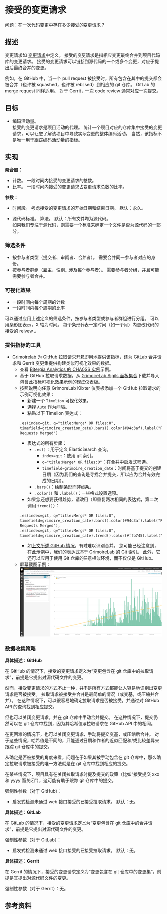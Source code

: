 # 接受的变更请求

问题：在一次代码变更中存在多少接受的变更请求？

## 描述

变更请求如 [变更请求](https://github.com/chaoss/translations/tree/main/chinese/wg-evolution/code-development-process-quality/Change_Requests.md)中定义。 接受的变更请求是指相应变更最终合并到项目代码库的变更请求。 接受的变更请求可以链接到源代码的一个或多个变更，对应于提出后最终合并的变更。

例如，在 GitHub 中，当一个 pull request 被接受时，所有包含在其中的提交都会被合并（也许被 squashed，也许被 rebased）到相应的 git 仓库。 GitLab 的 merge request 同样适用。 对于 Gerrit，一次 code review 通常对应一次提交。


## 目标

* 编码活动量。  
  接受的变更请求是项目活动的代理。 统计一个项目对应的仓库集中接受的变更请求，可以让您了解该项目中导致实际变更的整体编码活动。 当然，该指标不是唯一用于跟踪编码活动量的指标。


## 实现

**聚合器：**

* 计数。 一段时间内接受的变更请求的总数。
* 比率。 一段时间内接受的变更请求占变更请求总数的比率。

**参数：**
* 时间段。 考虑接受的变更请求的开始日期和结束日期。 默认：永久。

* 源代码标准。 算法。 默认：所有文件均为源代码。  
  如果我们专注于源代码，则需要一个标准来确定一个文件是否为源代码的一部分。


### 筛选条件

* 按参与者类型（提交者、审阅者、合并者）。 需要合并同一参与者对应的身份。
* 按参与者群组（雇主、性别…涉及每个参与者）。 需要参与者分组，并且可能需要参与者合并。


### 可视化效果

* 一段时间内每个周期的计数
* 一段时间内每个周期的比率

可以通过应用上述定义的筛选条件，按参与者类型或参与者群组进行分组。 可以用条形图表示，X 轴为时间。 每个条形代表一定时间（如一个月）内更改代码的接受的 reivew 。


### 提供指标的工具

* [Grimoirelab](https://chaoss.github.io/grimoirelab) 为 GitHub 拉取请求开箱即用地提供该指标，还为 GitLab 合并请求和 Gerrit 变更集提供构建类似可视化效果的数据。
  - 查看 [Bitergia Analytics 的 CHAOSS 实例](https://chaoss.biterg.io/app/kibana#/dashboard/a7b3fd70-ef16-11e8-9be6-c962f0cee9ae)示例。
  - 基于 GitHub 拉取请求数据，从 [GrimoireLab Sigils 面板集合](https://chaoss.github.io/grimoirelab-sigils/panels/github-pullrequests/)下载并导入包含此指标可视化效果示例的现成仪表板。
  - 按照说明向任意 GrimoreLab Kibiter 仪表板添加一个 GitHub 拉取请求的示例可视化效果：
    * 新建一个 `Timelion` 可视化效果。
    * 选择 `Auto` 作为间隔。
    * 粘贴以下 Timelion 表达式：
    ```
    .es(index=git, q="title:Merge* OR files:0", timefield=grimoire_creation_date).bars().color(#94c3af).label("Pull Requests Merged")
    ```
    * 表达式的所有步骤：
      * `.es()`：用于定义 ElasticSearch 查询。
        * `index=git`：使用 git 索引。
        * `q="title:Merge* OR files:0"`：在合并中启发式筛选。
        * `timefield=grimoire_creation_date`：时间将基于提交的创建日期（因为我们的查询是寻找合并提交，所以应为合并有效完成的日期）。
      * `.bars()`：绘制条形而非线条。
      * `.color()` 和 `.label()`：一些格式设置选项。
    * 如果您还想要获得趋势，请改用（即重复两次相同的表达式，第二次调用 `trend()`）：
    ```
    .es(index=git, q="title:Merge* OR files:0", timefield=grimoire_creation_date).bars().color(#94c3af).label("Pull Requests Merged"),
    .es(index=git, q="title:Merge* OR files:0", timefield=grimoire_creation_date).trend().color(#ffb745).label("Trend")
    ```
    * 如[上文所述 GitHub 情况](#specific-description-github)，有时难以识别合并。 您可能已经注意到，在此示例中，我们的表达式基于 GrimoireLab 的 Git 索引。 此外，它还可以应用于使用 Git 仓库的任意相似环境，而不仅仅是 GitHub。
  - 屏幕截图示例： ![GrimoireLab 接受的变更请求指标截图](images/change-reuqest-accepted_1.png)


### 数据收集策略

**具体描述：GitHub**

在 GitHub 的情况下，接受的变更请求定义为“变更包含在 git 仓库中的拉取请求”，前提是它提出对源代码文件的变更。

然而，接受变更请求的方式不止一种，并不是所有方式都能让人容易地识别出变更请求是否被接受。 拉取请求被接受并合并是最简单的情况（或变基，或压缩并合并）。 在这种情况下，可以很容易地确定拉取请求是否被接受，并通过对 GitHub API 的查询找到相应提交。

但也可以关闭变更请求，并在 git 仓库中手动合并提交。 在这种情况下，提交仍然可以在 git 仓库中找到，因为其哈希值与拉取请求在 GitHub API 中的相同。

在更困难的情况下，也可以关闭变更请求，手动将提交变基，或压缩后合并。 对于这些情况，哈希值是不同的，只能通过日期和作者的近似匹配和/或比较差异来跟踪 git 仓库中的提交。

从确定是否被接受的角度来看，问题在于如果其被手动包含在 git 仓库中，那么确定拉取请求被接受的唯一方法就是在 git 仓库中找到相应的提交。

在某些情况下，项目具有在关闭拉取请求时提及提交的政策（比如“接受提交 xxx 和 yyyy 而关闭”），这可能有助于跟踪 git 仓库中的提交。

强制性参数（对于 GitHub）：

* 启发式检测未通过 web 接口接受的已接受拉取请求。 默认：无。

**具体描述：GitLab**

在 GitLab 的情况下，接受的变更请求定义为“变更包含在 git 仓库中的合并请求”，前提是它提出对源代码文件的变更。

强制性参数（对于 GitLab）：

* 启发式检测未通过 web 接口接受的已接受拉取请求。 默认：无。

**具体描述：Gerrit**

在 Gerrit 的情况下，接受的变更请求定义为“变更包含在 git 仓库中的变更集”，前提是其提出对源代码文件的变更。

强制性参数（对于 Gerrit）：无。



## 参考资料

